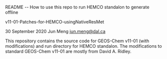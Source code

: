 README -- How to use this repo to run HEMCO standalon to generate offline

v11-01-Patches-for-HEMCO-usingNativeResMet

30 September 2020
Jun Meng
jun.meng@dal.ca

This repository contains the source code for GEOS-Chem v11-01 (with modifications) and run directory for HEMCO standalon.
The modifications to standard GEOS-Chem v11-01 are mostly from David A. Ridley.
